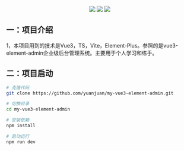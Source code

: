 <p align="center">
    <img src="https://img.shields.io/badge/Vue-3.4.8-brightgreen.svg"/>
    <img src="https://img.shields.io/badge/Vite-5.0.11-green.svg"/>
    <img src="https://img.shields.io/badge/Element Plus-2.5.0-blue.svg"/>
</p>

## 一：项目介绍
1，本项目用到的技术是Vue3，TS，Vite，Element-Plus。参照的是vue3-element-admin企业级后台管理系统。主要用于个人学习和练手。

## 二：项目启动

```bash
# 克隆代码
git clone https://github.com/yuanjuan/my-vue3-element-admin.git

# 切换目录
cd my-vue3-element-admin

# 安装依赖
npm install

# 启动运行
npm run dev
```
